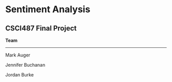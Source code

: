 # Sentiment Analysis
## CSCI487 Final Project
**Team**
___
Mark Auger

Jennifer Buchanan

Jordan Burke
